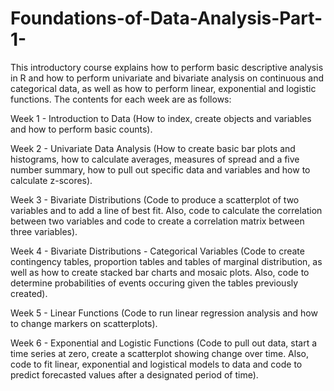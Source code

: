 # Foundations-of-Data-Analysis-Part-1-

This introductory course explains how to perform basic descriptive analysis in R and how to perform univariate and bivariate analysis on continuous and categorical data, as well as how to perform linear, exponential and logistic functions. The contents for each week are as follows:

Week 1 - Introduction to Data (How to index, create objects and variables and how to perform basic counts).

Week 2 - Univariate Data Analysis (How to create basic bar plots and histograms, how to calculate averages, measures of spread and a five number summary, how to pull out specific data and variables and how to calculate z-scores). 

Week 3 - Bivariate Distributions (Code to produce a scatterplot of two variables and to add a line of best fit. Also, code to calculate the correlation between two variables and code to create a correlation matrix between three variables).

Week 4 - Bivariate Distributions - Categorical Variables (Code to create contingency tables, proportion tables and tables of marginal distribution, as well as how to create stacked bar charts and mosaic plots. Also, code to determine probabilities of events occuring given the tables previously created). 

Week 5 - Linear Functions (Code to run linear regression analysis and how to change markers on scatterplots).

Week 6 - Exponential and Logistic Functions (Code to pull out data, start a time series at zero, create a scatterplot showing change over time. Also, code to fit linear, exponential and logistical models to data and code to predict forecasted values after a designated period of time). 
